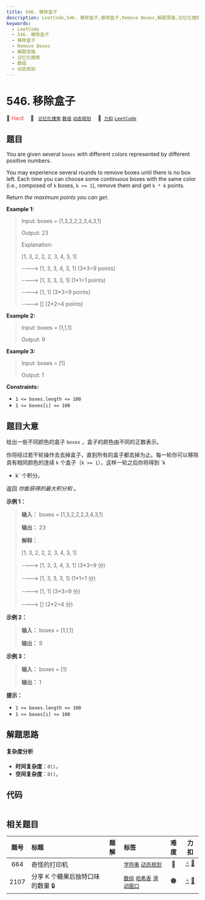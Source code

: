 ```yaml
---
title: 546. 移除盒子
description: LeetCode,546. 移除盒子,移除盒子,Remove Boxes,解题思路,记忆化搜索,数组,动态规划
keywords:
  - LeetCode
  - 546. 移除盒子
  - 移除盒子
  - Remove Boxes
  - 解题思路
  - 记忆化搜索
  - 数组
  - 动态规划
---
```


# 546. 移除盒子

🔴 <font color=#ff334b>Hard</font>&emsp; 🔖&ensp; [`记忆化搜索`](/tag/memoization.md) [`数组`](/tag/array.md) [`动态规划`](/tag/dynamic-programming.md)&emsp; 🔗&ensp;[`力扣`](https://leetcode.cn/problems/remove-boxes) [`LeetCode`](https://leetcode.com/problems/remove-boxes)

## 题目

You are given several `boxes` with different colors represented by different
positive numbers.

You may experience several rounds to remove boxes until there is no box left.
Each time you can choose some continuous boxes with the same color (i.e.,
composed of `k` boxes, `k >= 1`), remove them and get `k * k` points.

Return _the maximum points you can get_.



**Example 1:**

> Input: boxes = [1,3,2,2,2,3,4,3,1]
> 
> Output: 23
> 
> Explanation:
> 
> [1, 3, 2, 2, 2, 3, 4, 3, 1] 
> 
> ----> [1, 3, 3, 4, 3, 1] (3*3=9 points) 
> 
> ----> [1, 3, 3, 3, 1] (1*1=1 points) 
> 
> ----> [1, 1] (3*3=9 points) 
> 
> ----> [] (2*2=4 points)

**Example 2:**

> Input: boxes = [1,1,1]
> 
> Output: 9

**Example 3:**

> Input: boxes = [1]
> 
> Output: 1

**Constraints:**

  * `1 <= boxes.length <= 100`
  * `1 <= boxes[i] <= 100`


## 题目大意

给出一些不同颜色的盒子 `boxes` ，盒子的颜色由不同的正数表示。

你将经过若干轮操作去去掉盒子，直到所有的盒子都去掉为止。每一轮你可以移除具有相同颜色的连续 `k` 个盒子（`k >= 1`），这样一轮之后你将得到 `k
* k` 个积分。

返回 _你能获得的最大积分和_  。



**示例 1：**

> 
> 
> 
> 
> 
> **输入：** boxes = [1,3,2,2,2,3,4,3,1]
> 
> **输出：** 23
> 
> **解释：**
> 
> [1, 3, 2, 2, 2, 3, 4, 3, 1] 
> 
> ----> [1, 3, 3, 4, 3, 1] (3*3=9 分) 
> 
> ----> [1, 3, 3, 3, 1] (1*1=1 分) 
> 
> ----> [1, 1] (3*3=9 分) 
> 
> ----> [] (2*2=4 分)
> 
> 

**示例 2：**

> 
> 
> 
> 
> 
> **输入：** boxes = [1,1,1]
> 
> **输出：** 9
> 
> 

**示例 3：**

> 
> 
> 
> 
> 
> **输入：** boxes = [1]
> 
> **输出：** 1
> 
> 



**提示：**

  * `1 <= boxes.length <= 100`
  * `1 <= boxes[i] <= 100`


## 解题思路

#### 复杂度分析

- **时间复杂度**：`O()`，
- **空间复杂度**：`O()`，

## 代码

```javascript

```

## 相关题目

<!-- prettier-ignore -->
| 题号 | 标题 | 题解 | 标签 | 难度 | 力扣 |
| :------: | :------ | :------: | :------ | :------: | :------: |
| 664 | 奇怪的打印机 |  |  [`字符串`](/tag/string.md) [`动态规划`](/tag/dynamic-programming.md) | 🔴 | [🀄️](https://leetcode.cn/problems/strange-printer) [🔗](https://leetcode.com/problems/strange-printer) |
| 2107 | 分享 K 个糖果后独特口味的数量 🔒 |  |  [`数组`](/tag/array.md) [`哈希表`](/tag/hash-table.md) [`滑动窗口`](/tag/sliding-window.md) | 🟠 | [🀄️](https://leetcode.cn/problems/number-of-unique-flavors-after-sharing-k-candies) [🔗](https://leetcode.com/problems/number-of-unique-flavors-after-sharing-k-candies) |